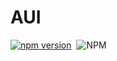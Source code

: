 # AUI

[![npm version](https://badge.fury.io/js/aui888.svg)](https://badge.fury.io/js/aui888) [![<CircleCI>](https://circleci.com/gh/allenwyj/my-ui-wheels.svg?style=svg)](https://circleci.com/gh/allenwyj/my-ui-wheels) ![NPM](https://img.shields.io/npm/l/aui888)
